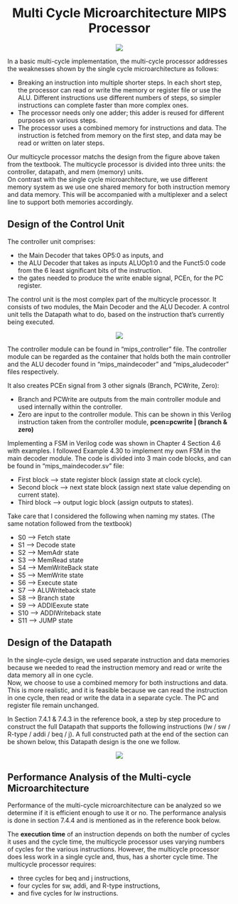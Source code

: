<h1 align='center'> Multi Cycle Microarchitecture MIPS Processor</h1>

<p align='center'>
  <img src="../images/multi-cycle.png"/>
</p>

In a basic multi-cycle implementation, the multi-cycle processor addresses the weaknesses shown by the single cycle microarchitecture as follows:
- Breaking an instruction into multiple shorter steps. In each short step, the processor can read or write the memory or register file or use the ALU. Different instructions use different numbers of steps, so simpler instructions can complete faster than more complex ones.
- The processor needs only one adder; this adder is reused for different purposes on various steps.
- The processor uses a combined memory for instructions and data. The instruction is fetched from memory on the first step, and data may be read or written on later steps.

Our multicycle processor matchs the design from the figure above taken from the textbook. 
The multicycle processor is divided into three units: the controller, datapath, and mem (memory) units.  
On contrast with the single cycle microarchitecture, we use different memory system as we use one shared memory for both instruction memory and data memory. 
This will be accompanied with a multiplexer and a select line to support both memories accordingly. 

## Design of the Control Unit

The controller unit comprises:
- the Main Decoder that takes OP5:0 as inputs, and 
- the ALU Decoder that takes as inputs ALUOp1:0 and the Funct5:0 code from the 6 least significant bits of the instruction.
- the gates needed to produce the write enable signal, PCEn, for the PC register.

The control unit is the most complex part of the multicycle processor. It consists of two
modules, the Main Decoder and the ALU Decoder. A control unit tells the Datapath what to do, based on the instruction that’s currently being executed.

<p align='center'>
  <img src="../images/multi-cycle-control.png"/>
</p>

The controller module can be found in “mips_controller” file. The controller module can be regarded as the container that holds both the main controller and the ALU decoder found in “mips_maindecoder” and “mips_aludecoder” files respectively. 

It also creates PCEn signal from 3 other signals (Branch, PCWrite, Zero):

- Branch and PCWrite are outputs from the main controller module and used internally within the controller.
- Zero are input to the controller module. This can be shown in this Verilog instruction taken from the controller module,  **pcen=pcwrite | (branch & zero)**

Implementing a FSM in Verilog code was shown in Chapter 4 Section 4.6 with examples. I followed Example 4.30 to implement my own FSM in the main decoder module. 
The code is divided into 3 main code blocks, and can be found in “mips_maindecoder.sv” file:

- First block --> state register block (assign state at clock cycle).
- Second block --> next state block (assign next state value depending on current state).
- Third block --> output logic block (assign outputs to states).


Take care that I considered the following when naming my states. (The same notation followed from the textbook)
- S0 --> Fetch state
- S1 --> Decode state
- S2 --> MemAdr state
- S3 --> MemRead state
- S4 --> MemWriteBack state
- S5 --> MemWrite state
- S6 --> Execute state
- S7 --> ALUWriteback state
- S8 --> Branch state
- S9 --> ADDIEexute state
- S10 --> ADDIWriteback state
- S11 --> JUMP state


## Design of the Datapath
In the single-cycle design, we used separate instruction and data memories because we needed to read the instruction memory and read or write the data memory all in one cycle.  
Now, we choose to use a combined memory for both instructions and data. This is more realistic, and it is feasible because we can read the instruction in one cycle, then read or write the data in a separate cycle. The PC and register file remain unchanged.

In Section 7.4.1 & 7.4.3 in the reference book, a step by step procedure to construct the full Datapath that supports the following instructions (lw / sw / R-type / addi / beq / j). 
A full constructed path at the end of the section can be shown below, this Datapath design is the one we follow.

<p align='center'>
  <img src="../images/multi-cycle-datapath.png"/>
</p>


## Performance Analysis of the Multi-cycle Microarchitecture 

Performance of the multi-cycle microarchitecture can be analyzed so we determine if it is efficient enough to use it or no.
The performance analysis is done in section 7.4.4 and is mentioned as in the reference book below.

The **execution time** of an instruction depends on both the number of cycles it uses and the cycle time, the multicycle processor uses varying numbers of cycles for the various instructions. 
However, the multicycle processor does less work in a single cycle and, thus, has a shorter cycle time.
The multicycle processor requires: 
- three cycles for beq and j instructions, 
- four cycles for sw, addi, and R-type instructions, 
- and five cycles for lw instructions.

